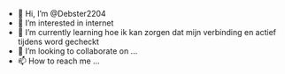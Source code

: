 - 👋 Hi, I’m @Debster2204
- 👀 I’m interested in internet 
- 🌱 I’m currently learning hoe ik kan zorgen dat mijn verbinding en actief tijdens word gecheckt
- 💞️ I’m looking to collaborate on ...
- 📫 How to reach me ...

<!---
Debster2204/Debster2204 is a ✨ special ✨ repository because its `README.md` (this file) appears on your GitHub profile.
You can click the Preview link to take a look at your changes.
--->
